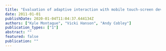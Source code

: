 ```yaml
---
title: "Evaluation of adaptive interaction with mobile touch-screen devices"
date: 2011-01-01
publishDate: 2020-01-04T11:04:37.644134Z
authors: ["Kyle Montague", "Vicki Hanson", "Andy Cobley"]
publication_types: ["1"]
abstract: ""
featured: false
publication: ""
---
```


